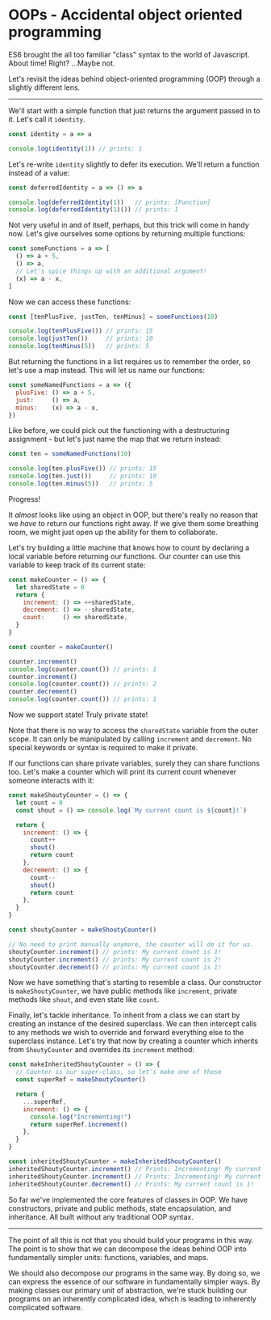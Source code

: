 # OOPs - Accidental object oriented programming

ES6 brought the all too familiar "class" syntax to the world of Javascript. About time! Right? ...Maybe not.

Let's revisit the ideas behind object-oriented programming (OOP) through a slightly different lens.

---

We'll start with a simple function that just returns the argument passed in to it. Let's call it `identity`.

```javascript
const identity = a => a

console.log(identity(1)) // prints: 1
```

Let's re-write `identity` slightly to defer its execution. We'll return a function instead of a value:

```javascript
const deferredIdentity = a => () => a

console.log(deferredIdentity(1))   // prints: [Function]
console.log(deferredIdentity(1)()) // prints: 1
```

Not very useful in and of itself, perhaps, but this trick will come in handy now. Let's give ourselves some options by returning multiple functions:

```javascript
const someFunctions = a => [
  () => a + 5,
  () => a,
  // Let's spice things up with an additional argument!
  (x) => a - x,
]
```

Now we can access these functions:

```javascript
const [tenPlusFive, justTen, tenMinus] = someFunctions(10)

console.log(tenPlusFive()) // prints: 15
console.log(justTen())     // prints: 10
console.log(tenMinus(5))   // prints: 5
```


But returning the functions in a list requires us to remember the order, so let's use a map instead. This will let us name our functions:

```javascript
const someNamedFunctions = a => ({
  plusFive: () => a + 5,
  just:     () => a,
  minus:    (x) => a - x,
})
```

Like before, we could pick out the functioning with a destructuring assignment - but let's just name the map that we return instead:

```javascript
const ten = someNamedFunctions(10)

console.log(ten.plusFive()) // prints: 15
console.log(ten.just())     // prints: 10
console.log(ten.minus(5))   // prints: 5
```

Progress!

It _almost_ looks like using an object in OOP, but there's really no reason that we *have* to return our functions right away. If we give them some breathing room, we might just open up the ability for them to collaborate.

Let's try building a little machine that knows how to count by declaring a local variable before returning our functions. Our counter can use this variable to keep track of its current state:

```javascript
const makeCounter = () => {
  let sharedState = 0
  return {
    increment: () => ++sharedState,
    decrement: () => --sharedState,
    count:     () => sharedState,
  }
}

const counter = makeCounter()

counter.increment()
console.log(counter.count()) // prints: 1
counter.increment()
console.log(counter.count()) // prints: 2
counter.decrement()
console.log(counter.count()) // prints: 1
```

Now we support state! Truly private state!

Note that there is no way to access the `sharedState` variable from the outer scope. It can only be manipulated by calling `increment` and `decrement`. No special keywords or syntax is required to make it private.

If our functions can share private variables, surely they can share functions too. Let's make a counter which will print its current count whenever someone interacts with it:

```javascript
const makeShoutyCounter = () => {
  let count = 0
  const shout = () => console.log(`My current count is ${count}!`)

  return {
    increment: () => {
      count++
      shout()
      return count
    },
    decrement: () => {
      count--
      shout()
      return count
    },
  }
}

const shoutyCounter = makeShoutyCounter()

// No need to print manually anymore, the counter will do it for us.
shoutyCounter.increment() // prints: My current count is 1!
shoutyCounter.increment() // prints: My current count is 2!
shoutyCounter.decrement() // prints: My current count is 1!
```

Now we have something that's starting to resemble a class. Our constructor is `makeShoutyCounter`, we have public methods like `increment`, private methods like `shout`, and even state like `count`.

Finally, let's tackle inheritance. To inherit from a class we can start by creating an instance of the desired superclass. We can then intercept calls to any methods we wish to override and forward everything else to the superclass instance. Let's try that now by creating a counter which inherits from `ShoutyCounter` and overrides its `increment` method:

```javascript
const makeInheritedShoutyCounter = () => {
  // Counter is our super-class, so let's make one of those
  const superRef = makeShoutyCounter()

  return {
    ...superRef,
    increment: () => {
      console.log("Incrementing!")
      return superRef.increment()
    },
  }
}

const inheritedShoutyCounter = makeInheritedShoutyCounter()
inheritedShoutyCounter.increment() // Prints: Incrementing! My current count is 1!
inheritedShoutyCounter.increment() // Prints: Incrementing! My current count is 2!
inheritedShoutyCounter.decrement() // Prints: My current count is 1!

```

So far we've implemented the core features of classes in OOP. We have constructors, private and public methods, state encapsulation, and inheritance. All built without any traditional OOP syntax.

---

The point of all this is not that you should build your programs in this way. The point is to show that we can decompose the ideas behind OOP into fundamentally simpler units: functions, variables, and maps.

We should also decompose our programs in the same way. By doing so, we can express the essence of our software in fundamentally simpler ways. By making classes our primary unit of abstraction, we're stuck building our programs on an inherently complicated idea, which is leading to inherently complicated software.
